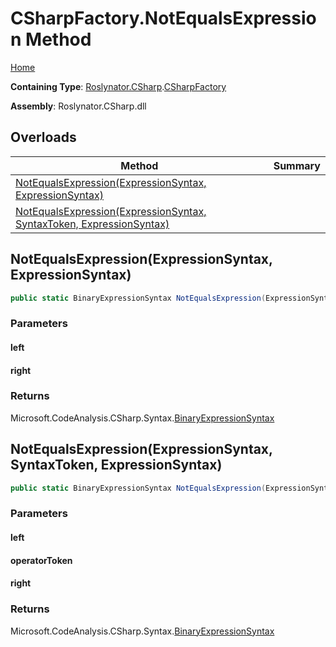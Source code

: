 <a name="_Top"></a>

# CSharpFactory\.NotEqualsExpression Method

[Home](../../../../README.md#_Top)

**Containing Type**: [Roslynator.CSharp](../../README.md#_Top)\.[CSharpFactory](../README.md#_Top)

**Assembly**: Roslynator\.CSharp\.dll

## Overloads

| Method | Summary |
| ------ | ------- |
| [NotEqualsExpression(ExpressionSyntax, ExpressionSyntax)](#Roslynator_CSharp_CSharpFactory_NotEqualsExpression_Microsoft_CodeAnalysis_CSharp_Syntax_ExpressionSyntax_Microsoft_CodeAnalysis_CSharp_Syntax_ExpressionSyntax_) | |
| [NotEqualsExpression(ExpressionSyntax, SyntaxToken, ExpressionSyntax)](#Roslynator_CSharp_CSharpFactory_NotEqualsExpression_Microsoft_CodeAnalysis_CSharp_Syntax_ExpressionSyntax_Microsoft_CodeAnalysis_SyntaxToken_Microsoft_CodeAnalysis_CSharp_Syntax_ExpressionSyntax_) | |

## NotEqualsExpression\(ExpressionSyntax, ExpressionSyntax\) <a name="Roslynator_CSharp_CSharpFactory_NotEqualsExpression_Microsoft_CodeAnalysis_CSharp_Syntax_ExpressionSyntax_Microsoft_CodeAnalysis_CSharp_Syntax_ExpressionSyntax_"></a>

```csharp
public static BinaryExpressionSyntax NotEqualsExpression(ExpressionSyntax left, ExpressionSyntax right)
```

### Parameters

#### left

#### right

### Returns

Microsoft\.CodeAnalysis\.CSharp\.Syntax\.[BinaryExpressionSyntax](https://docs.microsoft.com/en-us/dotnet/api/microsoft.codeanalysis.csharp.syntax.binaryexpressionsyntax)

## NotEqualsExpression\(ExpressionSyntax, SyntaxToken, ExpressionSyntax\) <a name="Roslynator_CSharp_CSharpFactory_NotEqualsExpression_Microsoft_CodeAnalysis_CSharp_Syntax_ExpressionSyntax_Microsoft_CodeAnalysis_SyntaxToken_Microsoft_CodeAnalysis_CSharp_Syntax_ExpressionSyntax_"></a>

```csharp
public static BinaryExpressionSyntax NotEqualsExpression(ExpressionSyntax left, SyntaxToken operatorToken, ExpressionSyntax right)
```

### Parameters

#### left

#### operatorToken

#### right

### Returns

Microsoft\.CodeAnalysis\.CSharp\.Syntax\.[BinaryExpressionSyntax](https://docs.microsoft.com/en-us/dotnet/api/microsoft.codeanalysis.csharp.syntax.binaryexpressionsyntax)

